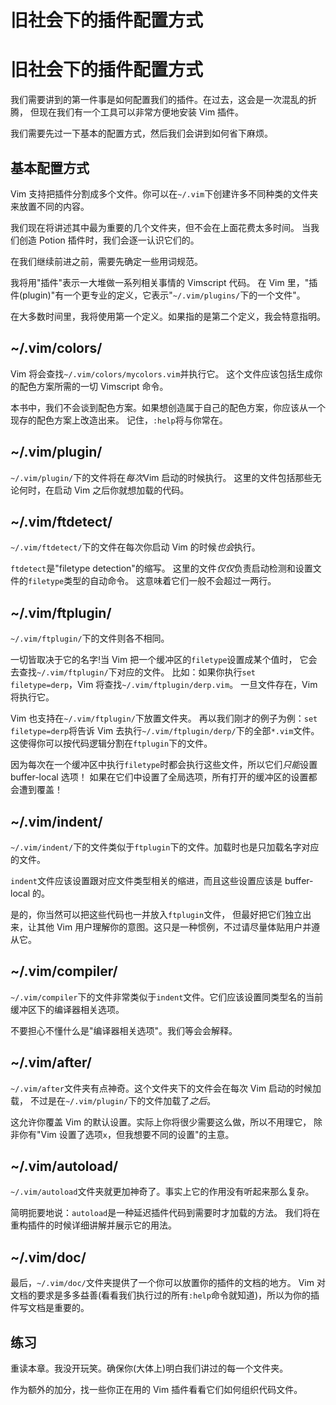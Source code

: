 # 旧社会下的插件配置方式

# 旧社会下的插件配置方式

我们需要讲到的第一件事是如何配置我们的插件。在过去，这会是一次混乱的折腾， 但现在我们有一个工具可以非常方便地安装 Vim 插件。

我们需要先过一下基本的配置方式，然后我们会讲到如何省下麻烦。

## 基本配置方式

Vim 支持把插件分割成多个文件。你可以在`~/.vim`下创建许多不同种类的文件夹来放置不同的内容。

我们现在将讲述其中最为重要的几个文件夹，但不会在上面花费太多时间。 当我们创造 Potion 插件时，我们会逐一认识它们的。

在我们继续前进之前，需要先确定一些用词规范。

我将用"插件"表示一大堆做一系列相关事情的 Vimscript 代码。 在 Vim 里，"插件(plugin)"有一个更专业的定义，它表示"`~/.vim/plugins/`下的一个文件"。

在大多数时间里，我将使用第一个定义。如果指的是第二个定义，我会特意指明。

## ~/.vim/colors/

Vim 将会查找`~/.vim/colors/mycolors.vim`并执行它。 这个文件应该包括生成你的配色方案所需的一切 Vimscript 命令。

本书中，我们不会谈到配色方案。如果想创造属于自己的配色方案，你应该从一个现存的配色方案上改造出来。 记住，`:help`将与你常在。

## ~/.vim/plugin/

`~/.vim/plugin/`下的文件将在*每次*Vim 启动的时候执行。 这里的文件包括那些无论何时，在启动 Vim 之后你就想加载的代码。

## ~/.vim/ftdetect/

`~/.vim/ftdetect/`下的文件在每次你启动 Vim 的时候*也会*执行。

`ftdetect`是"filetype detection"的缩写。 这里的文件*仅仅*负责启动检测和设置文件的`filetype`类型的自动命令。 这意味着它们一般不会超过一两行。

## ~/.vim/ftplugin/

`~/.vim/ftplugin/`下的文件则各不相同。

一切皆取决于它的名字!当 Vim 把一个缓冲区的`filetype`设置成某个值时， 它会去查找`~/.vim/ftplugin/`下对应的文件。 比如：如果你执行`set filetype=derp`，Vim 将查找`~/.vim/ftplugin/derp.vim`。 一旦文件存在，Vim 将执行它。

Vim 也支持在`~/.vim/ftplugin/`下放置文件夹。 再以我们刚才的例子为例：`set filetype=derp`将告诉 Vim 去执行`~/.vim/ftplugin/derp/`下的全部`*.vim`文件。 这使得你可以按代码逻辑分割在`ftplugin`下的文件。

因为每次在一个缓冲区中执行`filetype`时都会执行这些文件，所以它们*只能*设置 buffer-local 选项！ 如果在它们中设置了全局选项，所有打开的缓冲区的设置都会遭到覆盖！

## ~/.vim/indent/

`~/.vim/indent/`下的文件类似于`ftplugin`下的文件。加载时也是只加载名字对应的文件。

`indent`文件应该设置跟对应文件类型相关的缩进，而且这些设置应该是 buffer-local 的。

是的，你当然可以把这些代码也一并放入`ftplugin`文件， 但最好把它们独立出来，让其他 Vim 用户理解你的意图。这只是一种惯例，不过请尽量体贴用户并遵从它。

## ~/.vim/compiler/

`~/.vim/compiler`下的文件非常类似于`indent`文件。它们应该设置同类型名的当前缓冲区下的编译器相关选项。

不要担心不懂什么是"编译器相关选项"。我们等会会解释。

## ~/.vim/after/

`~/.vim/after`文件夹有点神奇。这个文件夹下的文件会在每次 Vim 启动的时候加载， 不过是在`~/.vim/plugin/`下的文件加载了*之后*。

这允许你覆盖 Vim 的默认设置。实际上你将很少需要这么做，所以不用理它， 除非你有"Vim 设置了选项`x`，但我想要不同的设置"的主意。

## ~/.vim/autoload/

`~/.vim/autoload`文件夹就更加神奇了。事实上它的作用没有听起来那么复杂。

简明扼要地说：`autoload`是一种延迟插件代码到需要时才加载的方法。 我们将在重构插件的时候详细讲解并展示它的用法。

## ~/.vim/doc/

最后，`~/.vim/doc/`文件夹提供了一个你可以放置你的插件的文档的地方。 Vim 对文档的要求是多多益善(看看我们执行过的所有`:help`命令就知道)，所以为你的插件写文档是重要的。

## 练习

重读本章。我没开玩笑。确保你(大体上)明白我们讲过的每一个文件夹。

作为额外的加分，找一些你正在用的 Vim 插件看看它们如何组织代码文件。